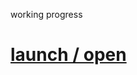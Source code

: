 working progress

 # [launch / open](http://dsii-2018-unirsm.github.io/lucabarbieri/making_visible/testing/core/making_visible.html)
